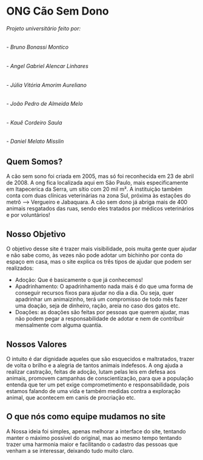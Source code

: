 # ONG Cão Sem Dono

###### Projeto universitário feito por:
###### - Bruno Bonassi Montico
###### - Angel Gabriel Alencar Linhares
###### - Júlia Vitória Amorim Aureliano
###### - João Pedro de Almeida Melo
###### - Kauê Cordeiro Saula
###### - Daniel Melato Misslin

## Quem Somos?
A cão sem sono foi criada em 2005, mas só foi reconhecida em 23 de abril de 2008. A ong fica localizada aqui em São Paulo, mais especificamente em Itapecerica da Serra, um sítio com 20 mil m².
A instituição também conta com duas clínicas veterinárias na zona Sul, próxima às estações do metrô --> Vergueiro e Jabaquara.
A cão sem dono já abriga mais de 400 animais resgatados das ruas, sendo eles tratados por médicos veterinários e por voluntários!

## Nosso Objetivo
O objetivo desse site é trazer mais visibilidade, pois muita gente quer ajudar e não sabe como, às vezes não pode adotar um bichinho por conta do espaço em casa, mas o site explica os três tipos de ajudar que podem ser realizados:

- Adoção: Que é basicamente o que já conhecemos!
- Apadrinhamento: O apadrinhamento nada mais é do que uma forma de conseguir recursos fixos para ajudar no dia a dia. Ou seja, quer apadrinhar um animaizinho, terá um compromisso de todo mês fazer uma doação, seja de dinheiro, ração, areia no caso dos gatos etc.
- Doações: as doações são feitas por pessoas que querem ajudar, mas não podem pegar a  responsabilidade de adotar e nem de contribuir mensalmente com alguma quantia.

## Nossos Valores
O intuito é dar dignidade aqueles que são esquecidos e maltratados, trazer de volta o brilho e a alegria de tantos animais indefesos.
A ong ajuda a realizar castração, feitas de adoção, lutam pelas leis em defesa aos animais, promovem campanhas de conscientização, para que a população entenda que ter um pet exige comprometimento e responsabilidade, pois estamos falando de uma vida e também medidas contra  a exploração animal, que acontecem em canis de procriação etc.

## O que nós como equipe mudamos no site
A Nossa ideia foi simples, apenas melhorar a interface do site, tentando manter o máximo possível do original, mas ao mesmo tempo tentando trazer uma harmonia maior e facilitando o cadastro das pessoas que venham a se interessar, deixando tudo muito claro.
